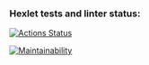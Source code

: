 ### Hexlet tests and linter status:
[![Actions Status](https://github.com/TheStarWhale/python-project-49/actions/workflows/hexlet-check.yml/badge.svg)](https://github.com/TheStarWhale/python-project-49/actions)

[![Maintainability](https://api.codeclimate.com/v1/badges/1f0630bc46b5ddcc844e/maintainability)](https://codeclimate.com/github/TheStarWhale/python-project-49/maintainability)